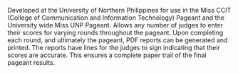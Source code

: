 Developed at the University of Northern Philippines for use in the Miss CCIT (College of Communication and Information Technology) Pageant and the University wide Miss UNP Pageant.  Allows any number of judges to enter their scores for varying rounds throughout the pageant.  Upon completing each round, and ultimately the pageant, PDF reports can be generated and printed.  The reports have lines for the judges to sign indicating that their scores are accurate.  This ensures a complete paper trail of the final pageant results.